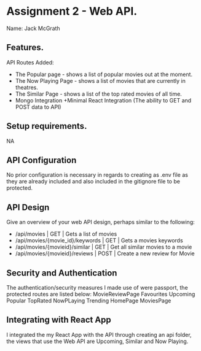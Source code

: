 # Assignment 2 - Web API.

Name: Jack McGrath

## Features.

API Routes Added:
+ The Popular page - shows a list of popular movies out at the moment.
+ The Now Playing Page - shows a list of movies that are currently in theatres.
+ The Similar Page - shows a list of the top rated movies of all time.
+ Mongo Integration
+Minimal React Integration (The ability to GET and POST data to API)
## Setup requirements.

NA

## API Configuration

No prior configuration is necessary in regards to creating as .env file as they are already included and also included in the gitignore file to be protected.

## API Design
Give an overview of your web API design, perhaps similar to the following: 

- /api/movies | GET | Gets a list of movies 
- /api/movies/{movie_id}/keywords | GET | Gets a movies keywords 
- /api/movies/{movieid}/similar | GET | Get all similar movies to a movie
- /api/movies/{movieid}/reviews | POST | Create a new review for Movie 

## Security and Authentication

The authentication/security measures I made use of were passport, the protected routes are listed below:
MovieReviewPage
Favourites
Upcoming
Popular
TopRated
NowPLaying
Trending
HomePage
MoviesPage

## Integrating with React App

I integrated the my React App with the API through creating an api folder, the views that use the Web API are Upcoming, Similar and Now Playing.
